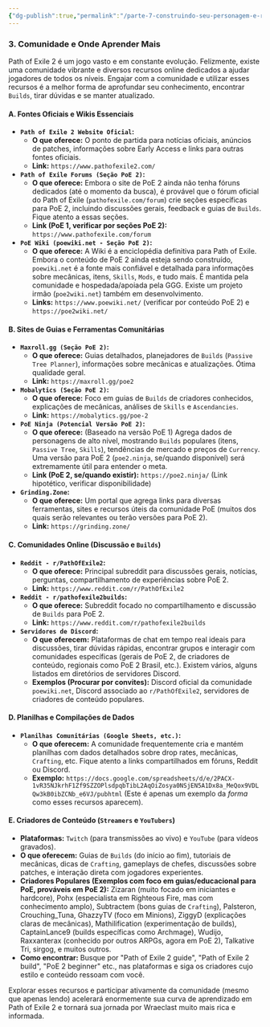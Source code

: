 ```yaml
---
{"dg-publish":true,"permalink":"/parte-7-construindo-seu-personagem-e-recursos-externos/3-comunidade-e-onde-aprender-mais/"}
---
```


### 3. Comunidade e Onde Aprender Mais

Path of Exile 2 é um jogo vasto e em constante evolução. Felizmente, existe uma comunidade vibrante e diversos recursos online dedicados a ajudar jogadores de todos os níveis. Engajar com a comunidade e utilizar esses recursos é a melhor forma de aprofundar seu conhecimento, encontrar `Builds`, tirar dúvidas e se manter atualizado.

#### A. Fontes Oficiais e Wikis Essenciais

*   **`Path of Exile 2 Website Oficial`:**
    *   **O que oferece:** O ponto de partida para notícias oficiais, anúncios de patches, informações sobre Early Access e links para outras fontes oficiais.
    *   **Link:** `https://www.pathofexile2.com/`
*   **`Path of Exile Forums (Seção PoE 2)`:**
    *   **O que oferece:** Embora o site de PoE 2 ainda não tenha fóruns dedicados (até o momento da busca), é provável que o fórum oficial do Path of Exile (`pathofexile.com/forum`) crie seções específicas para PoE 2, incluindo discussões gerais, feedback e guias de `Builds`. Fique atento a essas seções.
    *   **Link (PoE 1, verificar por seções PoE 2):** `https://www.pathofexile.com/forum`
*   **`PoE Wiki (poewiki.net - Seção PoE 2)`:**
    *   **O que oferece:** A Wiki é a enciclopédia definitiva para Path of Exile. Embora o conteúdo de PoE 2 ainda esteja sendo construído, `poewiki.net` é a fonte mais confiável e detalhada para informações sobre mecânicas, itens, `Skills`, `Mods`, e tudo mais. É mantida pela comunidade e hospedada/apoiada pela GGG. Existe um projeto irmão (`poe2wiki.net`) também em desenvolvimento.
    *   **Links:** `https://www.poewiki.net/` (verificar por conteúdo PoE 2) e `https://poe2wiki.net/`

#### B. Sites de Guias e Ferramentas Comunitárias

*   **`Maxroll.gg (Seção PoE 2)`:**
    *   **O que oferece:** Guias detalhados, planejadores de `Builds` (`Passive Tree Planner`), informações sobre mecânicas e atualizações. Ótima qualidade geral.
    *   **Link:** `https://maxroll.gg/poe2`
*   **`Mobalytics (Seção PoE 2)`:**
    *   **O que oferece:** Foco em guias de `Builds` de criadores conhecidos, explicações de mecânicas, análises de `Skills` e `Ascendancies`.
    *   **Link:** `https://mobalytics.gg/poe-2`
*   **`PoE Ninja (Potencial Versão PoE 2)`:**
    *   **O que oferece:** (Baseado na versão PoE 1) Agrega dados de personagens de alto nível, mostrando `Builds` populares (itens, `Passive Tree`, `Skills`), tendências de mercado e preços de `Currency`. Uma versão para PoE 2 (`poe2.ninja`, se/quando disponível) será extremamente útil para entender o meta.
    *   **Link (PoE 2, se/quando existir):** `https://poe2.ninja/` (Link hipotético, verificar disponibilidade)
*   **`Grinding.Zone`:**
    *   **O que oferece:** Um portal que agrega links para diversas ferramentas, sites e recursos úteis da comunidade PoE (muitos dos quais serão relevantes ou terão versões para PoE 2).
    *   **Link:** `https://grinding.zone/`

#### C. Comunidades Online (Discussão e `Builds`)

*   **`Reddit - r/PathOfExile2`:**
    *   **O que oferece:** Principal subreddit para discussões gerais, notícias, perguntas, compartilhamento de experiências sobre PoE 2.
    *   **Link:** `https://www.reddit.com/r/PathOfExile2`
*   **`Reddit - r/pathofexile2builds`:**
    *   **O que oferece:** Subreddit focado no compartilhamento e discussão de `Builds` para PoE 2.
    *   **Link:** `https://www.reddit.com/r/pathofexile2builds`
*   **`Servidores de Discord`:**
    *   **O que oferecem:** Plataformas de chat em tempo real ideais para discussões, tirar dúvidas rápidas, encontrar grupos e interagir com comunidades específicas (gerais de PoE 2, de criadores de conteúdo, regionais como PoE 2 Brasil, etc.). Existem vários, alguns listados em diretórios de servidores Discord.
    *   **Exemplos (Procurar por convites):** Discord oficial da comunidade `poewiki.net`, Discord associado ao `r/PathOfExile2`, servidores de criadores de conteúdo populares.

#### D. Planilhas e Compilações de Dados

*   **`Planilhas Comunitárias (Google Sheets, etc.)`:**
    *   **O que oferecem:** A comunidade frequentemente cria e mantém planilhas com dados detalhados sobre drop rates, mecânicas, `Crafting`, etc. Fique atento a links compartilhados em fóruns, Reddit ou Discord.
    *   **Exemplo:** `https://docs.google.com/spreadsheets/d/e/2PACX-1vR35NJkrhF1Zf9SZZOPlsdpqbTibL2AqOiZosya0NSjEN5A1Dx8a_MeQox9VDLQw3kB0ibZCNb_e6VJ/pubhtml` (Este é apenas um exemplo da *forma* como esses recursos aparecem).

#### E. Criadores de Conteúdo (`Streamers` e `YouTubers`)

*   **Plataformas:** `Twitch` (para transmissões ao vivo) e `YouTube` (para vídeos gravados).
*   **O que oferecem:** Guias de `Builds` (do início ao fim), tutoriais de mecânicas, dicas de `Crafting`, gameplays de chefes, discussões sobre patches, e interação direta com jogadores experientes.
*   **Criadores Populares (Exemplos com foco em guias/educacional para PoE, prováveis em PoE 2):** Zizaran (muito focado em iniciantes e hardcore), Pohx (especialista em Righteous Fire, mas com conhecimento amplo), Subtractem (bons guias de `Crafting`), Palsteron, Crouching_Tuna, GhazzyTV (foco em Minions), ZiggyD (explicações claras de mecânicas), Mathilification (experimentação de builds), CaptainLance9 (builds específicas como Archmage), Wudijo, Raxxanterax (conhecido por outros ARPGs, agora em PoE 2), Talkative Tri, sirgog, e muitos outros.
*   **Como encontrar:** Busque por "Path of Exile 2 guide", "Path of Exile 2 build", "PoE 2 beginner" etc., nas plataformas e siga os criadores cujo estilo e conteúdo ressoam com você.

Explorar esses recursos e participar ativamente da comunidade (mesmo que apenas lendo) acelerará enormemente sua curva de aprendizado em Path of Exile 2 e tornará sua jornada por Wraeclast muito mais rica e informada.